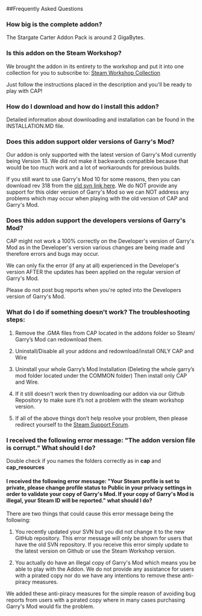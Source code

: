 ##Frequently Asked Questions

### How big is the complete addon?

The Stargate Carter Addon Pack is around 2 GigaBytes.

### Is this addon on the Steam Workshop?

We brought the addon in its entirety to the workshop and put it into one collection for you to subscribe to: [Steam Workshop Collection](http://steamcommunity.com/sharedfiles/filedetails/?id=180077636)

Just follow the instructions placed in the description and you'll be ready to play with CAP!

### How do I download and how do I install this addon?

Detailed information about downloading and installation can be found in the INSTALLATION.MD file.

### Does this addon support older versions of Garry's Mod?

Our addon is only supported with the latest version of Garry's Mod currently being Version 13. We did not make it backwards compatible because that would be too much work and a lot of workarounds for previous builds.

If you still want to use Garry's Mod 10 for some reasons, then you can download rev 318 from the [old svn link here](http://svn.code.sf.net/p/carterspack/code/?p=318). We do NOT provide any support for this older version of Garry's Mod so we can NOT address any problems which may occur when playing with the old version of CAP and Garry's Mod.

### Does this addon support the developers versions of Garry's Mod?

CAP might not work a 100% correctly on the Developer's version of Garry's Mod as in the Developer's version various changes are being made and therefore errors and bugs may occur.

We can only fix the error (if any at all) experienced in the Developer's version AFTER the updates has been applied on the regular version of Garry's Mod.

Please do not post bug reports when you're opted into the Developers version of Garry's Mod.

### What do I do if something doesn't work? The troubleshooting steps:

1. Remove the .GMA files from CAP located in the addons folder so Steam/ Garry’s Mod can redownload them.
  
2. Uninstall/Disable all your addons and redownload/install ONLY CAP and Wire
  
3. Uninstall your whole Garry’s Mod Installation (Deleting the whole garry’s mod folder located under the COMMON folder) Then install only CAP and Wire.
  
4. If it still doesn't work then try downloading our addon via our Github Repository to make sure it’s not a problem with the steam workshop version.
  
5. If all of the above things don’t help resolve your problem, then please redirect yourself to the [Steam Support Forum](http://steamcommunity.com/sharedfiles/filedetails/discussions/180077636).

### I received the following error message: "The addon version file is corrupt." What should I do?

Double check if you names the folders correctly as in **cap** and **cap_resources**

#### I received the following error message: "Your Steam profile is set to private, please change profile status to Public in your privacy settings in order to validate your copy of Garry's Mod. If your copy of Garry's Mod is illegal, your Steam ID will be reported." what should I do?

There are two things that could cause this error message being the following:

1. You recently updated your SVN but you did not change it to the new GitHub repository. This error message will only be shown for users that have the old SVN repository. If you receive this error simply update to the latest version on Github or use the Steam Workshop version.

2. You actually do have an illegal copy of Garry's Mod which means you be able to play with the Addon. We do not provide any assistance for users with a pirated copy nor do we have any intentions to remove these anti-piracy measures.

We added these anti-piracy measures for the simple reason of avoiding bug reports from users with a pirated copy where in many cases purchasing Garry's Mod would fix the problem.
